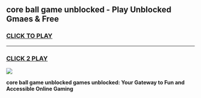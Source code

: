 
## core ball game unblocked - Play Unblocked Gmaes & Free
<h3>
<a href="https://news.freeplayer.one?title=core_ball_game_unblocked&ref=16F">CLICK TO PLAY</a></h3>
<hr>

<h3>
<a href="https://news.freeplayer.one?title=core_ball_game_unblocked&ref=16F">CLICK 2 PLAY</a>
  
</h3>

<a href="https://news.freeplayer.one?title=core_ball_game_unblocked&ref=16F/"><img src="https://clearcache.store/games.png"></a>


**core ball game unblocked games unblocked: Your Gateway to Fun and Accessible Online Gaming**
